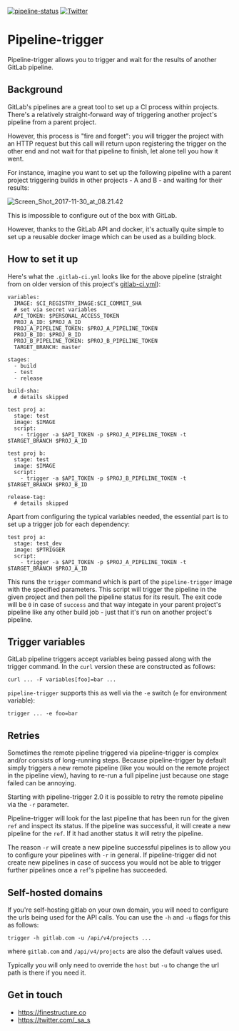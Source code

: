 [![pipeline-status](https://gitlab.com/finestructure/pipeline-trigger/badges/master/build.svg)](https://gitlab.com/finestructure/pipeline-trigger/pipelines)
[![Twitter](https://img.shields.io/badge/twitter-@__sa__s-blue.svg?logo=twitter)](https://twitter.com/_sa_s)

# Pipeline-trigger

Pipeline-trigger allows you to trigger and wait for the results of another GitLab pipeline.

## Background

GitLab's pipelines are a great tool to set up a CI process within projects. There's a relatively straight-forward way of triggering another project's pipeline from a parent project.

However, this process is "fire and forget": you will trigger the project with an HTTP request but this call will return upon registering the trigger on the other end and not wait for that pipeline to finish, let alone tell you how it went.

For instance, imagine you want to set up the following pipeline with a parent project triggering builds in other projects - A and B - and waiting for their results:

![Screen_Shot_2017-11-30_at_08.21.42](/uploads/c906618303dcf0124185b97f56d3fe97/Screen_Shot_2017-11-30_at_08.21.42.png)

This is impossible to configure out of the box with GitLab.

However, thanks to the GitLab API and docker, it's actually quite simple to set up a reusable docker image which can be used as a building block.

## How to set it up

Here's what the `.gitlab-ci.yml` looks like for the above pipeline (straight from on older version of this project's [gitlab-ci.yml](https://gitlab.com/finestructure/pipeline-trigger/blob/a052c9f47d7f0fdafb9641ccb9ef831b8e1ad49a/.gitlab-ci.yml)):

```
variables:
  IMAGE: $CI_REGISTRY_IMAGE:$CI_COMMIT_SHA
  # set via secret variables
  API_TOKEN: $PERSONAL_ACCESS_TOKEN
  PROJ_A_ID: $PROJ_A_ID
  PROJ_A_PIPELINE_TOKEN: $PROJ_A_PIPELINE_TOKEN
  PROJ_B_ID: $PROJ_B_ID
  PROJ_B_PIPELINE_TOKEN: $PROJ_B_PIPELINE_TOKEN
  TARGET_BRANCH: master

stages:
  - build
  - test
  - release

build-sha:
  # details skipped

test proj a:
  stage: test
  image: $IMAGE
  script: 
    - trigger -a $API_TOKEN -p $PROJ_A_PIPELINE_TOKEN -t $TARGET_BRANCH $PROJ_A_ID

test proj b:
  stage: test
  image: $IMAGE
  script: 
    - trigger -a $API_TOKEN -p $PROJ_B_PIPELINE_TOKEN -t $TARGET_BRANCH $PROJ_B_ID

release-tag:
  # details skipped
```

Apart from configuring the typical variables needed, the essential part is to set up a trigger job for each dependency:

```
test proj a:
  stage: test_dev
  image: $PTRIGGER
  script: 
    - trigger -a $API_TOKEN -p $PROJ_A_PIPELINE_TOKEN -t $TARGET_BRANCH $PROJ_A_ID
```

This runs the `trigger` command which is part of the `pipeline-trigger` image with the specified parameters. This script will trigger the pipeline in the given project and then poll the pipeline status for its result. The exit code will be `0` in case of `success` and that way integate in your parent project's pipeline like any other build job - just that it's run on another project's pipeline.

## Trigger variables

GitLab pipeline triggers accept variables being passed along with the trigger command. In the `curl` version these are constructed as follows:

```
curl ... -F variables[foo]=bar ...
```

`pipeline-trigger` supports this as well via the `-e` switch (`e` for environment variable):

```
trigger ... -e foo=bar
```

## Retries

Sometimes the remote pipeline triggered via pipeline-trigger is complex and/or consists of long-running steps. Because pipeline-trigger by default simply triggers a new remote pipeline (like you would on the remote project in the pipeline view), having to re-run a full pipeline just because one stage failed can be annoying.

Starting with pipeline-trigger 2.0 it is possible to retry the remote pipeline via the `-r` parameter.

Pipeline-trigger will look for the last pipeline that has been run for the given `ref` and inspect its status. If the pipeline was successful, it will create a new pipeline for the `ref`. If it had another status it will retry the pipeline.

The reason `-r` will create a new pipeline successful pipelines is to allow you to configure your pipelines with `-r` in general. If pipeline-trigger did not create new pipelines in case of success you would not be able to trigger further pipelines once a `ref`'s pipeline has succeeded.

## Self-hosted domains

If you're self-hosting gitlab on your own domain, you will need to configure the urls being used for the API calls. You can use the `-h` and `-u` flags for this as follows:

```
trigger -h gitlab.com -u /api/v4/projects ...
```

where `gitlab.com` and `/api/v4/projects` are also the default values used.

Typically you will only need to override the `host` but `-u` to change the url path is there if you need it.

## Get in touch

- https://finestructure.co
- https://twitter.com/_sa_s
